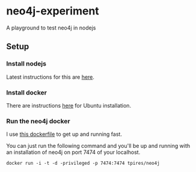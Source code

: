 neo4j-experiment
================

A playground to test neo4j in nodejs

## Setup

### Install nodejs

Latest instructions for this are [here](https://github.com/nodesource/distributions).

### Install docker

There are instructions [here](http://docs.docker.com/installation/ubuntulinux/) for Ubuntu installation.

### Run the neo4j docker

I use [this dockerfile](https://registry.hub.docker.com/u/tpires/neo4j/) to get up and running fast.

You can just run the following command and you'll be up and running with an installation of neo4j on port 7474 of your localhost.

```
docker run -i -t -d -privileged -p 7474:7474 tpires/neo4j
```

